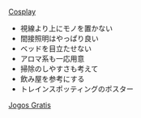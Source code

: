 <a href="http://www.cosplayshopper.com/" title="Cosplay">Cosplay</a>	
* 視線より上にモノを置かない
* 間接照明はやっぱり良い
* ベッドを目立たせない
* アロマ系も一応用意
* 掃除のしやすさも考えて
* 飲み屋を参考にする
* トレインスポッティングのポスター

<a href="http://www.jogosgratispro/" title="Jogos Gratis">Jogos Gratis</a>

